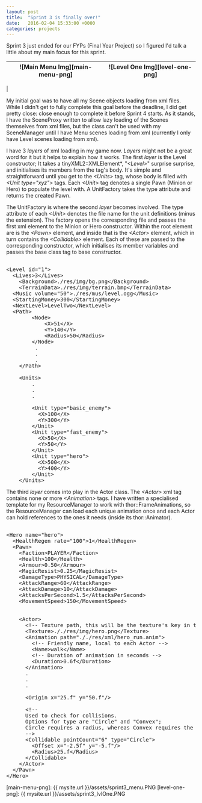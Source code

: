 ```yaml
---
layout: post
title:  "Sprint 3 is finally over!"
date:   2016-02-04 15:33:00 +0000
categories: projects
---
```

<script type="text/javascript" src="{{ "/js/shBrushXml.js" | prepend: site.baseurl }}"></script>Sprint 3 just ended for our FYPs (Final Year Project) so I figured I'd talk a little about my main focus for this sprint.

![Main Menu Img][main-menu-png] | ![Level One Img][level-one-png]
--- | ---
  |  

My initial goal was to have all my Scene objects loading from xml files. While I didn't get to fully complete this goal before the deadline, I did get pretty close: close enough to complete it before Sprint 4 starts. As it stands, I have the SceneProxy written to allow lazy loading of the Scenes themselves from xml files, but the class can't be used with my SceneManager until I have Menu scenes loading from xml (currently I only have Level scenes loading from xml).

I have 3 _layers_ of xml loading in my game now. _Layers_ might not be a great word for it but it helps to explain how it works. The first _layer_ is the Level constructor; It takes a tinyXML2::XMLElement*, "_&lt;Level&gt;_" surprise surprise, and initialises its members from the tag's body. It's simple and straightforward until you get to the _&lt;Units&gt;_ tag, whose body is filled with _&lt;Unit type="xyz"&gt;_ tags. Each _&lt;Unit&gt;_ tag denotes a single Pawn (Minion or Hero) to populate the level with. A UnitFactory takes the type attribute and returns the created Pawn.

The UnitFactory is where the second _layer_ becomes involved. The type attribute of each _&lt;Unit&gt;_ denotes the file name for the unit definitions (minus the extension). The factory opens the corresponding file and passes the first xml element to the Minion or Hero constructor. Within the root element are is the _&lt;Pawn&gt;_ element, and inside that is the _&lt;Actor&gt;_ element, which in turn contains the _&lt;Collidable&gt;_ element. Each of these are passed to the corresponding constructor, which initialises its member variables and passes the base class tag to base constructor.

<pre class="brush: xml">
<!-- filename: levelOne.lvl -->
&lt;Level id="1"&gt;
  &lt;Lives&gt;3&lt;/Lives&gt;
	&lt;Background&gt;./res/img/bg.png&lt;/Background&gt;
	&lt;TerrainData&gt;./res/img/terrain.bmp&lt;/TerrainData&gt;
  &lt;Music volume="50"&gt;./res/mus/level.ogg&lt;/Music&gt;
  &lt;StartingMoney&gt;300&lt;/StartingMoney&gt;
  &lt;NextLevel&gt;LevelTwo&lt;/NextLevel&gt;
  &lt;Path&gt;	<!-- nodes that enemies will follow through level -->
		&lt;Node&gt;
			&lt;X&gt;51&lt;/X&gt;
			&lt;Y&gt;140&lt;/Y&gt;
			&lt;Radius&gt;50&lt;/Radius&gt;
		&lt;/Node&gt;
         .
         .
         .
    &lt;/Path&gt;

    &lt;Units&gt;	<!-- every unit in the level, including PC -->
        .
        .
        .
       <!-- type attribute gets picked up by UnitFactory -->
        &lt;Unit type="basic_enemy"&gt;
          &lt;X&gt;100&lt;/X&gt;
          &lt;Y&gt;300&lt;/Y&gt;
        &lt;/Unit&gt;
        &lt;Unit type="fast_enemy"&gt;
          &lt;X&gt;50&lt;/X&gt;
          &lt;Y&gt;50&lt;/Y&gt;
        &lt;/Unit&gt;
	    &lt;Unit type="hero"&gt;
          &lt;X&gt;500&lt;/X&gt;
          &lt;Y&gt;400&lt;/Y&gt;
	    &lt;/Unit&gt;
    &lt;/Units&gt;
</pre>

The third _layer_ comes into play in the Actor class. The _&lt;Actor&gt;_ xml tag contains none or more _&lt;Animation&gt;_ tags. I have written a specialised template for my ResourceManager to work with thor::FrameAnimations, so the ResourceManager can load each unique animation once and each Actor can hold references to the ones it needs (inside its thor::Animator).

<pre class="brush: xml">
<!-- filename: hero.def -->
&lt;Hero name="hero"&gt;
  &lt;HealthRegen rate="100"&gt;1&lt;/HealthRegen&gt;
  &lt;Pawn&gt;
    &lt;Faction&gt;PLAYER&lt;/Faction&gt;
    &lt;Health&gt;100&lt;/Health&gt;
    &lt;Armour&gt;0.50&lt;/Armour&gt;
    &lt;MagicResist&gt;0.25&lt;/MagicResist&gt;
    &lt;DamageType&gt;PHYSICAL&lt;/DamageType&gt;
    &lt;AttackRange&gt;60&lt;/AttackRange&gt;
    &lt;AttackDamage&gt;10&lt;/AttackDamage&gt;
    &lt;AttacksPerSecond&gt;1.5&lt;/AttacksPerSecond&gt;
    &lt;MovementSpeed&gt;150&lt;/MovementSpeed&gt;


    &lt;Actor&gt;
      &lt;!-- Texture path, this will be the texture's key in the ResourceManager --&gt;
      &lt;Texture&gt;././res/img/hero.png&lt;/Texture&gt;
      &lt;Animation path="././res/xml/hero_run.anim"&gt;
        &lt;!-- Friendly name, local to each Actor --&gt;
        &lt;Name&gt;walk&lt;/Name&gt;
        &lt;!-- Duration of animation in seconds --&gt;
        &lt;Duration&gt;0.6f&lt;/Duration&gt;
      &lt;/Animation&gt;
      .
      .
      .

      &lt;Origin x="25.f" y="50.f"/&gt;

      &lt;!--
      Used to check for collisions.
      Options for type are "Circle" and "Convex";
      Circle requires a radius, whereas Convex requires the x, y and index of each point.
      --&gt;
      &lt;Collidable pointCount="6" type="Circle"&gt;
        &lt;Offset x="-2.5f" y="-5.f"/&gt;
        &lt;Radius&gt;25.f&lt;/Radius&gt;
      &lt;/Collidable&gt;
    &lt;/Actor&gt;
  &lt;/Pawn&gt;
&lt;/Hero&gt;
</pre>

[main-menu-png]: {{ mysite.url }}/assets/sprint3_menu.PNG
[level-one-png]: {{ mysite.url }}/assets/sprint3_lvlOne.PNG
